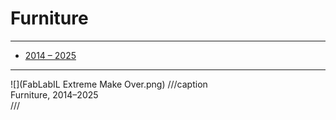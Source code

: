 # Furniture

---

- [2014 – 2025](http://fabacademy.org/archives/2014/labs/fablab_israel/Extreme%20Make%20Over.html)

---

![](FabLabIL Extreme Make Over.png)
///caption  
Furniture, 2014–2025  
///
